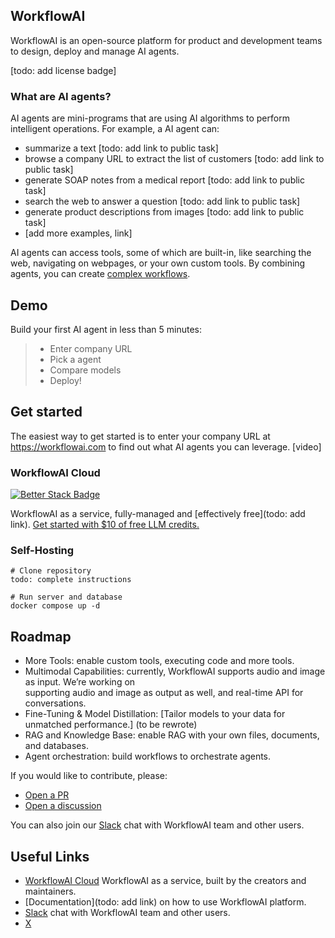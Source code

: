 ## WorkflowAI
WorkflowAI is an open-source platform for product and development teams to design, deploy and manage AI agents. 

[todo: add license badge]

### What are AI agents?

AI agents are mini-programs that are using AI algorithms to perform intelligent operations. For example, a AI agent can:
- summarize a text [todo: add link to public task]
- browse a company URL to extract the list of customers [todo: add link to public task]
- generate SOAP notes from a medical report [todo: add link to public task]
- search the web to answer a question [todo: add link to public task]
- generate product descriptions from images [todo: add link to public task]
- [add more examples, link]

AI agents can access tools, some of which are built-in, like searching the web, navigating on webpages, or your own custom tools.
By combining agents, you can create [complex workflows](link).

## Demo
Build your first AI agent in less than 5 minutes:
> - Enter company URL
> - Pick a agent
> - Compare models
> - Deploy!

## Get started
The easiest way to get started is to enter your company URL at https://workflowai.com to find out what AI agents you can leverage.
[video]

### WorkflowAI Cloud
[![Better Stack Badge](https://uptime.betterstack.com/status-badges/v2/monitor/1cuxx.svg)](https://status.workflowai.com)

WorkflowAI as a service, fully-managed and [effectively free](todo: add link). 
[Get started with $10 of free LLM credits.](https://workflowai.com/)

### Self-Hosting
```
# Clone repository
todo: complete instructions

# Run server and database
docker compose up -d
```

## Roadmap
- More Tools: enable custom tools, executing code and more tools.
- Multimodal Capabilities: currently, WorkflowAI supports audio and image as input. We’re working on supporting audio and image as output as well, and real-time API for conversations. 
- Fine-Tuning & Model Distillation: [Tailor models to your data for unmatched performance.] (to be rewrote) 
- RAG and Knowledge Base: enable RAG with your own files, documents, and databases.
- Agent orchestration: build workflows to orchestrate agents.

If you would like to contribute, please:
- [Open a PR](https://github.com/workflowai/workflowai/pulls)
- [Open a discussion](https://github.com/workflowai/workflowai/discussions)

You can also join our [Slack](https://workflowai.com/slack) chat with WorkflowAI team and other users.

## Useful Links
* [WorkflowAI Cloud](https://workflowai.com/) WorkflowAI as a service, built by the creators and maintainers.
* [Documentation](todo: add link) on how to use WorkflowAI platform. 
* [Slack](https://workflowai.com/slack) chat with WorkflowAI team and other users.
* [X](https://x.com/withworkflowai) 